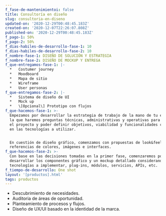 ```yaml
---
f_fase-de-mantenimientoi: false
title: Consultoría en diseño
slug: consultoria-en-diseno
updated-on: '2020-12-29T00:48:45.183Z'
created-on: '2020-12-07T22:26:07.808Z'
published-on: '2020-12-29T00:48:45.183Z'
f_pago-1: 50%
f_pago-2: 50%
f_dias-habiles-de-desarrollo-fase-1: 10
f_dias-habiles-de-desarrollo-fase-2: 10
f_nombre-fase-1: DISEÑO DE SOLUCIÓN Y ESTRATEGIA
f_nombre-fase-2: DISEÑO DE MOCKUP Y ENTREGA
f_que-entregamos-fase-1: |-
  *   Costumer journey
  *   Moodboard
  *   Mapa de sitio
  *   Wireframe
  *   User personas
f_que-entregamos-fase-2: |-
  *   Sistema de diseño de UI
  *   Mock up
  *   \[Opcional\] Prototipo con flujos
f_que-hacemos-fase-1: >-
  Empezamos por desarrollar la estrategia de trabajo de la mano de tu equipo en
  la que haremos preguntas técnicas, administrativas y operativas para entender
  el proyecto y poder definir objetivos, viabilidad y funcionalidades con base
  en las tecnologías a utilizar.


  En cuestión de diseño gráfico, comenzamos con propuestas de look&feel y
  referencias de colores, imágenes e interfaces.
f_que-hacemos-fase-2: >-
  Con base en las decisiones tomadas en la primer fase, comenzaremos por
  desarrollar los componentes gráfico y un mockup detallado considerando las
  tecnologías a implementar, plug-ins, módulos, servicios, APIs, etc.
f_tiempo-de-desarrollo: One shot
layout: '[productos].html'
tags: productos
---
```


*   Descubrimiento de necesidades.
*   Auditoria de áreas de oportunidad.
*   Planteamiento de procesos y flujos.
*   Diseño de UX/UI basado en la identidad de la marca.
